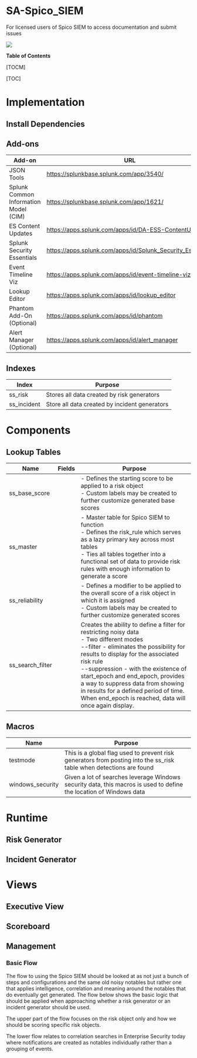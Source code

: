 # SA-Spico_SIEM
For licensed users of Spico SIEM to access documentation and submit issues

![](https://spicosolutions.com/wp-content/uploads/2015/03/spico-logo-small.png)

**Table of Contents**

[TOCM]

[TOC]

# Implementation
## Install Dependencies
## Add-ons
|  Add-on |URL   |
| ------------ | ------------ |
|  JSON Tools |  https://splunkbase.splunk.com/app/3540/ |
| Splunk Common Information Model (CIM) | https://splunkbase.splunk.com/app/1621/  |
| ES Content Updates  |  https://apps.splunk.com/apps/id/DA-ESS-ContentUpdate |
| Splunk Security Essentials  |  https://apps.splunk.com/apps/id/Splunk_Security_Essentials |
| Event Timeline Viz  | https://apps.splunk.com/apps/id/event-timeline-viz  |
| Lookup Editor  | https://apps.splunk.com/apps/id/lookup_editor  |
|Phantom Add-On (Optional)| https://apps.splunk.com/apps/id/phantom  |
| Alert Manager (Optional)  |  https://apps.splunk.com/apps/id/alert_manager |

## Indexes
|  Index |Purpose   |
| ------------ | ------------ |
|  ss_risk | Stores all data created by risk generators |
|  ss_incident |  Store all data created by incident generators|

# Components
## Lookup Tables
| Name  | Fields  | Purpose  |
| ------------ | ------------ | ------------ |
| ss_base_score  |   |  - Defines the starting score to be applied to a risk object <br/> - Custom labels may be created to further customize generated base scores|
|  ss_master |   |  - Master table for Spico SIEM to function<br/> - Defines the risk_rule which serves as a lazy primary key across most tables<br/>- Ties all tables together into a functional set of data to provide risk rules with enough information to generate a score|
|  ss_reliability |   |  - Defines a modifier to be applied to the overall score of a risk object in which it is assigned<br/>- Custom labels may be created to further customize generated scores |
| ss_search_filter  |   | Creates the ability to define a filter for restricting noisy data<br/>- Two different modes<br/>--filter - eliminates the possibility for results to display for the associated risk rule<br/>--suppression - with the existence of start_epoch and end_epoch, provides a way to suppress data from showing in results for a defined period of time. When end_epoch is reached, data will once again display.|

## Macros
|  Name | Purpose   |
| ------------ | ------------ |
|  testmode | This is a global flag used to prevent risk generators from posting into the ss_risk table when detections are found |
|  windows_security |  Given a lot of searches leverage Windows security data, this macros is used to define the location of Windows data|
# Runtime
## Risk Generator
## Incident Generator
# Views
## Executive View
## Scoreboard
## Management
### Basic Flow
The flow to using the Spico SIEM should be looked at as not just a bunch of steps and configurations and the same old noisy notables but rather one that applies intelligence, correlation and meaning around the notables that do eventually get generated.  The flow below shows the basic logic that should be applied when approaching whether a risk generator or an incident generator should be used.  

The upper part of the flow focuses on the risk object only and how we should be scoring specific risk objects.

The lower flow relates to correlation searches in Enterprise Security today where notifications are created as notables individually rather than a grouping of events.

